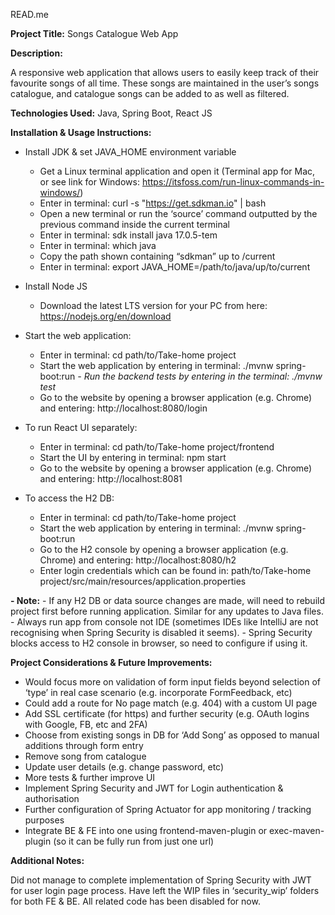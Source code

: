READ.me

**Project Title:** Songs Catalogue Web App

**Description:**

A responsive web application that allows users to easily keep track of their favourite songs of all time. These songs are maintained in the user’s songs catalogue, and catalogue songs can be added to as well as filtered.

**Technologies Used:** Java, Spring Boot, React JS

**Installation & Usage Instructions:**

- Install JDK & set JAVA_HOME environment variable
    - Get a Linux terminal application and open it (Terminal app for Mac, or see link for Windows: https://itsfoss.com/run-linux-commands-in-windows/)
    - Enter in terminal: curl -s "https://get.sdkman.io" | bash
    - Open a new terminal or run the ‘source’ command outputted by the previous command inside the current terminal
    - Enter in terminal: sdk install java 17.0.5-tem
    - Enter in terminal: which java
    - Copy the path shown containing “sdkman” up to /current
    - Enter in terminal: export JAVA_HOME=/path/to/java/up/to/current

- Install Node JS
    - Download the latest LTS version for your PC from here: https://nodejs.org/en/download

- Start the web application:
    - Enter in terminal: cd path/to/Take-home project
    - Start the web application by entering in terminal: ./mvnw spring-boot:run
        _- Run the backend tests by entering in the terminal: ./mvnw test_
    - Go to the website by opening a browser application (e.g. Chrome) and entering: http://localhost:8080/login 

- To run React UI separately:
    - Enter in terminal: cd path/to/Take-home project/frontend
    - Start the UI by entering in terminal: npm start
    - Go to the website by opening a browser application (e.g. Chrome) and entering: http://localhost:8081 

- To access the H2 DB:
    - Enter in terminal: cd path/to/Take-home project
    - Start the web application by entering in terminal: ./mvnw spring-boot:run
    - Go to the H2 console by opening a browser application (e.g. Chrome) and entering: http://localhost:8080/h2
    - Enter login credentials which can be found in: path/to/Take-home project/src/main/resources/application.properties
    
**- Note:**
    - If any H2 DB or data source changes are made, will need to rebuild project first before running application. Similar for any updates to Java files.
    - Always run app from console not IDE (sometimes IDEs like IntelliJ are not recognising when Spring Security is disabled it seems).
    - Spring Security blocks access to H2 console in browser, so need to configure if using it.

**Project Considerations & Future Improvements:**

- Would focus more on validation of form input fields beyond selection of ‘type’ in real case scenario (e.g. incorporate FormFeedback, etc)
- Could add a route for No page match (e.g. 404) with a custom UI page
- Add SSL certificate (for https) and further security (e.g. OAuth logins with Google, FB, etc and 2FA)
- Choose from existing songs in DB for ‘Add Song’ as opposed to manual additions through form entry
- Remove song from catalogue
- Update user details (e.g. change password, etc)
- More tests & further improve UI
- Implement Spring Security and JWT for Login authentication & authorisation
- Further configuration of Spring Actuator for app monitoring / tracking purposes
- Integrate BE & FE into one using frontend-maven-plugin or exec-maven-plugin (so it can be fully run from just one url)

**Additional Notes:**

Did not manage to complete implementation of Spring Security with JWT for user login page process. Have left the WIP files in ‘security_wip’ folders for both FE & BE. All related code has been disabled for now.




